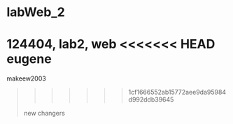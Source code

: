 # labWeb_2
124404, lab2, web
<<<<<<< HEAD
eugene
======
makeew2003
>>>>>>> 1cf1666552ab15772aee9da95984d992ddb39645
> 
> new changers
